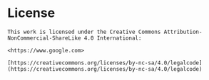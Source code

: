 # License

    This work is licensed under the Creative Commons Attribution-NonCommercial-ShareLike 4.0 International: 
    
    <https://www.google.com>

    [https://creativecommons.org/licenses/by-nc-sa/4.0/legalcode](https://creativecommons.org/licenses/by-nc-sa/4.0/legalcode)
    
